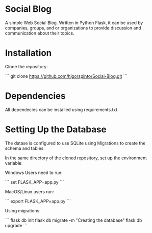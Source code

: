 # Social Blog

A simple Web Social Blog. Written in Python Flask, it can be used by companies, groups, and or organizations to provide discussion and communication about their topics.

# Installation

Clone the repository:

´´´
git clone https://github.com/higorspinto/Social-Blog.git
´´´

# Dependencies

All dependecies can be installed using requirements.txt.

# Setting Up the Database

The datase is configured to use SQLite using Migrations to create the schema and tables.

In the same directory of the cloned repository, set up the environment variable:

Windows Users need to run:

´´´
set FLASK_APP=app.py
´´´

MacOS/Linux users run:

´´´
export FLASK_APP=app.py 
´´´

Using migrations:

´´´
flask db init
flask db migrate -m "Creating the database"
flask db upgrade
´´´


